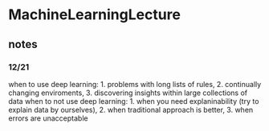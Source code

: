 # MachineLearningLecture

## notes
### 12/21
when to use deep learning: 1. problems with long lists of rules, 2. continually changing enviroments, 3. discovering insights within large collections of data
when to not use deep learning: 1. when you need explaninability (try to explain data by ourselves), 2. when traditional approach is better, 3. when errors are unacceptable
